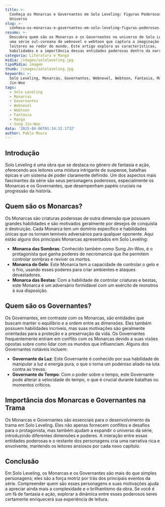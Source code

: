 ```yaml
---
title: >-
  Conheça os Monarcas e Governantes em Solo Leveling: Figuras Poderosas do
  Universo
slug: >-
  conheca-os-monarcas-e-governantes-em-solo-leveling-figuras-poderosas-do-universo
resumo: >-
  Descubra quem são os Monarcas e os Governantes no universo de Solo Leveling,
  uma série sul-coreana de webnovel e webtoon que captura a imaginação de
  leitores ao redor do mundo. Este artigo explora as características,
  habilidades e a importância dessas entidades poderosas dentro da narrativa.
categoria: Literatura e Mangá
midia: /images/sololeveling.jpg
tipoMidia: imagem
thumb: /images/sololeveling.jpg
keywords: >-
  Solo Leveling, Monarcas, Governantes, Webnovel, Webtoon, Fantasia, Manga, Sung
  Jin-Woo
tags:
  - Solo Leveling
  - Monarcas
  - Governantes
  - Webnovel
  - Webtoon
  - Fantasia
  - Manga
  - Sung Jin-Woo
data: '2025-04-06T01:34:32.173Z'
author: Pablo Moura
---
```


## Introdução
Solo Leveling é uma obra que se destaca no gênero de fantasia e ação, oferecendo aos leitores uma mistura intrigante de suspense, batalhas épicas e um sistema de poder claramente definido. Um dos aspectos mais fascinantes da série são seus personagens poderosos, especialmente os Monarcas e os Governantes, que desempenham papéis cruciais na progressão da história.

## Quem são os Monarcas?
Os Monarcas são criaturas poderosas de outra dimensão que possuem grandes habilidades e são motivados geralmente por desejos de conquista e destruição. Cada Monarca tem um domínio específico e habilidades únicas que os tornam temíveis adversários para qualquer oponente. Aqui estão alguns dos principais Monarcas apresentados em Solo Leveling:
- **Monarca das Sombras**: Conhecido também como Sung Jin-Woo, é o protagonista que ganha poderes de necromancia que lhe permitem controlar sombras e reviver os mortos.
- **Monarca do Gelo**: Este Monarca tem a capacidade de controlar o gelo e o frio, usando esses poderes para criar ambientes e ataques devastadores.
- **Monarca das Bestas**: Com a habilidade de controlar criaturas e bestas, este Monarca é um adversário formidável com um exército de monstros à sua disposição.

## Quem são os Governantes?
Os Governantes, em contraste com os Monarcas, são entidades que buscam manter o equilíbrio e a ordem entre as dimensões. Eles também possuem habilidades incríveis, mas suas motivações são geralmente orientadas para a proteção e a preservação da vida. Os Governantes frequentemente entram em conflito com os Monarcas devido a suas visões opostas sobre como lidar com os mundos que influenciam. Alguns dos Governantes notáveis incluem:
- **Governante da Luz**: Este Governante é conhecido por sua habilidade de manipular a luz e energia pura, o que o torna um poderoso aliado na luta contra as trevas.
- **Governante do Tempo**: Com o poder sobre o tempo, este Governante pode alterar a velocidade do tempo, o que é crucial durante batalhas ou momentos críticos.

## Importância dos Monarcas e Governantes na Trama
Os Monarcas e Governantes são essenciais para o desenvolvimento da trama em Solo Leveling. Eles não apenas fornecem conflitos e desafios para o protagonista, mas também ajudam a expandir o universo da série, introduzindo diferentes dimensões e poderes. A interação entre essas entidades poderosas e o restante dos personagens cria uma narrativa rica e envolvente, mantendo os leitores ansiosos por cada novo capítulo.

## Conclusão
Em Solo Leveling, os Monarcas e os Governantes são mais do que simples personagens; eles são a força motriz por trás dos principais eventos da série. Compreender quem são esses personagens e suas motivações ajuda a apreciar ainda mais a complexidade e o brilhantismo da obra. Se você é um fã de fantasia e ação, explorar a dinâmica entre esses poderosos seres certamente enriquecerá sua experiência de leitura.
